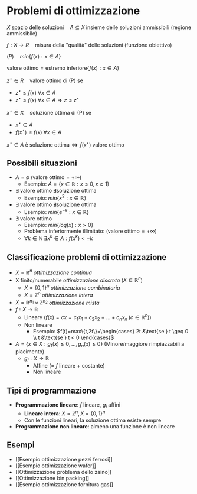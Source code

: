 # Problemi di ottimizzazione

$X \; \text{spazio delle soluzioni} \quad A \subseteq X \; \text{insieme delle soluzioni ammissibili (regione ammissibile)}$

$f:X \rightarrow R \quad \text{misura della "qualità" delle soluzioni (funzione obiettivo)}$

$(P) \quad min\{f(x):x \in A\}$

$\text{valore ottimo}=\text{estremo inferiore}\{f(x):x \in A\}$

$z^\star \in R \quad \text{valore ottimo di (P) se}$

- $z^\star \leq f(x) \; \forall x \in A$
- $z^\star \leq f(x) \; \forall x \in A \Rightarrow z \leq z^\star$

$x^\star \in X \quad \text{soluzione ottima di (P) se}$

- $x^\star \in A$
- $f(x^\star) \leq f(x) \; \forall x \in A$

$x^\star \in A \; \text{è soluzione ottima} \iff f(x^\star) \; \text{valore ottimo}$

## Possibili situazioni

- $A= \emptyset \; \text{(valore ottimo} = +\infty)$
    - Esempio: $A=\{x \in \mathbb{R}: x \leq 0, x \geq 1\}$
- $\exists \; \text{valore ottimo} \; \exists \text{soluzione ottima}$
    - Esempio: $min\{x^2: x \in \mathbb{R}\}$
- $\exists \; \text{valore ottimo} \; \nexists \text{soluzione ottima}$
    - Esempio: $min\{e^{-x}: x \in \mathbb{R}\}$
- $\nexists \; \text{valore ottimo}$
    - Esempio: $min\{log(x): x > 0\}$
    - Problema inferiormente illimitato: $\text{(valore ottimo} = +\infty)$
    - $\forall k \in \mathbb{N} \; \exists x^k \in A : f(x^k) < -k$

## Classificazione problemi di ottimizzazione

- $X= \mathbb{R}^n$ *ottimizzazione continua*
- X finito/numerabile *ottimizzazione discreta* ($X \subseteq \mathbb{R}^n$)
    - $X=\{0,1\}^n$ *ottimizzazione combinatoria*
    - $X= \mathbb{Z}^n$ *ottimizzazione intera*
- $X= \mathbb{R}^{n_1} \times \mathbb{Z}^{n_2}$ *ottimizzazione mista*
- $f: X \rightarrow \mathbb{R}$
    - Lineare ($f(x)=cx=c_1x_1+c_2x_2+…+c_nx_n \; (c \in \mathbb{R}^n))$
    - Non lineare
	    - Esempio: $f(t)=max\{t,2t\}=\begin{cases} 2t &\text{se } t \geq 0 \\ t &\text{se } t < 0 \end{cases}$
- $A=\{x \in X : g_1(x) \leq 0,…,g_n(x) \leq 0\}$ (Minore/maggiore rimpiazzabili a piacimento)
    - $g_i:X \rightarrow \mathbb{R}$
        - Affine (= $f$ lineare + costante)
        - Non lineare

## Tipi di programmazione

- **Programmazione lineare**: $f$ lineare, $g_i$ affini
    - **Lineare intera**: $X= \mathbb{Z}^n, X=\{0,1\}^n$
    - Con le funzioni lineari, la soluzione ottima esiste sempre
- **Programmazione non lineare**: almeno una funzione è non lineare

## Esempi

- [[Esempio ottimizzazione pezzi ferrosi]]
- [[Esempio ottimizzazione wafer]]
- [[Ottimizzazione problema dello zaino]]
- [[Ottimizzazione bin packing]]
- [[Esempio ottimizzazione fornitura gas]]